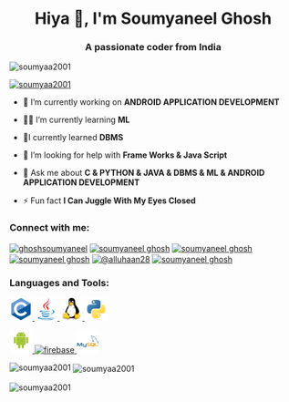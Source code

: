 <h1 align="center">Hiya 👋, I'm Soumyaneel Ghosh</h1>
<h3 align="center">A passionate coder from India</h3>

<p align="left"> <img src="https://komarev.com/ghpvc/?username=soumyaa2001&label=Profile%20views&color=0e75b6&style=flat" alt="soumyaa2001" /> </p>

<p align="left"> <a href="https://github.com/ryo-ma/github-profile-trophy"><img src="https://github-profile-trophy.vercel.app/?username=soumyaa2001" alt="soumyaa2001" /></a> </p>

- 🔭 I’m currently working on **ANDROID APPLICATION DEVELOPMENT**

- 👨‍💻 I’m currently learning **ML**

- 🌱I currently learned **DBMS**

- 🤝 I’m looking for help with **Frame Works & Java Script**

- 💬 Ask me about **C & PYTHON & JAVA & DBMS & ML & ANDROID APPLICATION DEVELOPMENT**



- ⚡ Fun fact **I Can Juggle With My Eyes Closed**

<h3 align="left">Connect with me:</h3>
<p align="left">
<a href="https://twitter.com/ghoshsoumyaneel" target="blank"><img align="center" src="https://raw.githubusercontent.com/rahuldkjain/github-profile-readme-generator/master/src/images/icons/Social/twitter.svg" alt="ghoshsoumyaneel" height="30" width="40" /></a>
<a href="https://linkedin.com/in/soumyaneel ghosh" target="blank"><img align="center" src="https://raw.githubusercontent.com/rahuldkjain/github-profile-readme-generator/master/src/images/icons/Social/linked-in-alt.svg" alt="soumyaneel ghosh" height="30" width="40" /></a>
<a href="https://fb.com/soumyaneel ghosh" target="blank"><img align="center" src="https://raw.githubusercontent.com/rahuldkjain/github-profile-readme-generator/master/src/images/icons/Social/facebook.svg" alt="soumyaneel ghosh" height="30" width="40" /></a>
<a href="https://instagram.com/soumyaneel ghosh" target="blank"><img align="center" src="https://raw.githubusercontent.com/rahuldkjain/github-profile-readme-generator/master/src/images/icons/Social/instagram.svg" alt="soumyaneel ghosh" height="30" width="40" /></a>
<a href="https://medium.com/@alluhaan28" target="blank"><img align="center" src="https://raw.githubusercontent.com/rahuldkjain/github-profile-readme-generator/master/src/images/icons/Social/medium.svg" alt="@alluhaan28" height="30" width="40" /></a>
<a href="https://www.youtube.com/c/soumyaneel ghosh" target="blank"><img align="center" src="https://raw.githubusercontent.com/rahuldkjain/github-profile-readme-generator/master/src/images/icons/Social/youtube.svg" alt="soumyaneel ghosh" height="30" width="40" /></a>

</p>

<h3 align="left">Languages and Tools:</h3>
<p align="left"> <a href="https://www.cprogramming.com/" target="_blank" rel="noreferrer"> <img src="https://raw.githubusercontent.com/devicons/devicon/master/icons/c/c-original.svg" alt="c" width="40" height="40"/> </a> 
</a> <a href="https://www.java.com" target="_blank" rel="noreferrer"> <img src="https://raw.githubusercontent.com/devicons/devicon/master/icons/java/java-original.svg" alt="java" width="40" height="40"/> </a>
<a href="https://www.linux.org/" target="_blank" rel="noreferrer"> <img src="https://raw.githubusercontent.com/devicons/devicon/master/icons/linux/linux-original.svg" alt="linux" width="40" height="40"/> </a> 
<a href="https://www.python.org" target="_blank" rel="noreferrer"> <img src="https://raw.githubusercontent.com/devicons/devicon/master/icons/python/python-original.svg" alt="python" width="40" height="40"/> </a>  <p align="left"> <a href="https://developer.android.com" target="_blank"> <img src="https://raw.githubusercontent.com/devicons/devicon/master/icons/android/android-original-wordmark.svg" alt="android" width="40" height="40"/> 
<a href="https://firebase.google.com/" target="_blank"> <img src="https://www.vectorlogo.zone/logos/firebase/firebase-icon.svg" alt="firebase" width="40" height="40"/> 
</a> <a href="https://www.mysql.com/" target="_blank"> <img src="https://raw.githubusercontent.com/devicons/devicon/master/icons/mysql/mysql-original-wordmark.svg" alt="mysql" width="40" height="40"/> </a> </p>

<p><img align="left" src="https://github-readme-stats.vercel.app/api/top-langs?username=soumyaa2001&show_icons=true&locale=en&layout=compact" alt="soumyaa2001" /></p>

<p>&nbsp;<img align="center" src="https://github-readme-stats.vercel.app/api?username=soumyaa2001&show_icons=true&locale=en" alt="soumyaa2001" /></p>

<p><img align="center" src="https://github-readme-streak-stats.herokuapp.com/?user=soumyaa2001&" alt="soumyaa2001" /></p>
